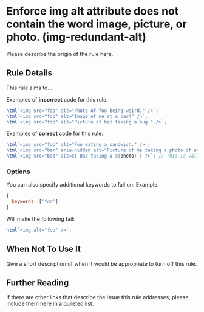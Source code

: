 # Enforce img alt attribute does not contain the word image, picture, or photo. (img-redundant-alt)

Please describe the origin of the rule here.

## Rule Details

This rule aims to...

Examples of **incorrect** code for this rule:

```js
html`<img src="foo" alt="Photo of foo being weird." />`;
html`<img src="foo" alt="Image of me at a bar!" />`;
html`<img src="foo" alt="Picture of baz fixing a bug." />`;
```

Examples of **correct** code for this rule:

```js
html`<img src="foo" alt="Foo eating a sandwich." />`;
html`<img src="bar" aria-hidden alt="Picture of me taking a photo of an image" />`; // Will pass because it is hidden.
html`<img src="baz" alt=${`Baz taking a ${photo}`} />`; // This is valid since photo is a variable name.`
```

### Options

You can also specify additional keywords to fail on. Example:

```js
{
  keywords: ['foo'];
}
```

Will make the following fail:

```js
html`<img alt="foo" />`;
```

## When Not To Use It

Give a short description of when it would be appropriate to turn off this rule.

## Further Reading

If there are other links that describe the issue this rule addresses, please include them here in a bulleted list.
